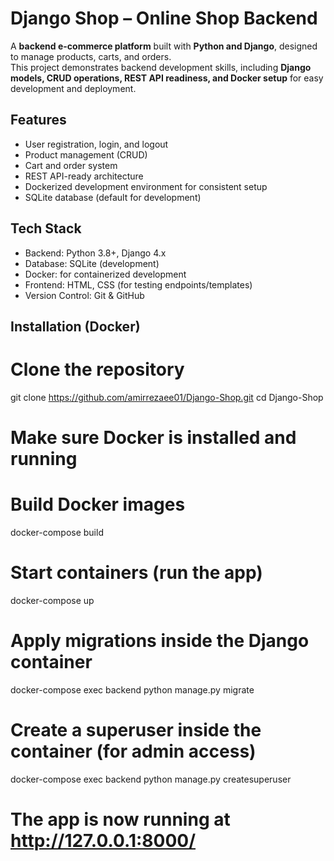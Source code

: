 # Django Shop – Online Shop Backend

A **backend e-commerce platform** built with **Python and Django**, designed to manage products, carts, and orders.  
This project demonstrates backend development skills, including **Django models, CRUD operations, REST API readiness, and Docker setup** for easy development and deployment.

## Features

- User registration, login, and logout
- Product management (CRUD)
- Cart and order system
- REST API-ready architecture
- Dockerized development environment for consistent setup
- SQLite database (default for development)

## Tech Stack

- Backend: Python 3.8+, Django 4.x
- Database: SQLite (development)
- Docker: for containerized development
- Frontend: HTML, CSS (for testing endpoints/templates)
- Version Control: Git & GitHub

## Installation (Docker)

# Clone the repository
git clone https://github.com/amirrezaee01/Django-Shop.git
cd Django-Shop

# Make sure Docker is installed and running

# Build Docker images
docker-compose build

# Start containers (run the app)
docker-compose up

# Apply migrations inside the Django container
docker-compose exec backend python manage.py migrate

# Create a superuser inside the container (for admin access)
docker-compose exec backend python manage.py createsuperuser

# The app is now running at http://127.0.0.1:8000/

